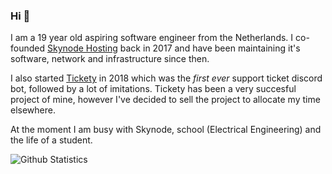 ### Hi 👋

I am a 19 year old aspiring software engineer from the Netherlands. I co-founded [Skynode Hosting](https://skynode.pro/) back in 2017 and have been maintaining it's software, network and infrastructure since then.

I also started [Tickety](https://tickety.net/) in 2018 which was the *first ever* support ticket discord bot, followed by a lot of imitations. Tickety has been a very succesful project of mine, however I've decided to sell the project to allocate my time elsewhere.

At the moment I am busy with Skynode, school (Electrical Engineering) and the life of a student.

![Github Statistics](https://github-readme-stats.vercel.app/api?username=stanjg&bg_color=22262C&text_color=ADBBC7&title_color=ADBBC7&hide_border=true&count_private=true&hide_rank=true&show_icons=true&include_all_commit=true)
